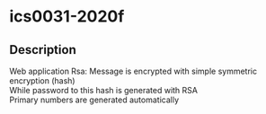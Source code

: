 # ics0031-2020f

## Description
Web application Rsa:
Message is encrypted with simple symmetric encryption (hash)<br>
While password to this hash is generated with RSA<br>
Primary numbers are generated automatically